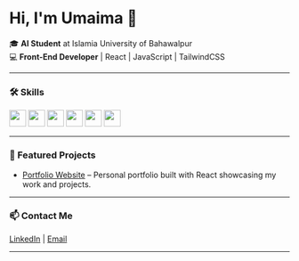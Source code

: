 # Hi, I'm Umaima 👋  

🎓 **AI Student** at Islamia University of Bahawalpur  
💻 **Front-End Developer** | React | JavaScript | TailwindCSS  

---

### 🛠️ Skills  
<p float="left">
  <img src="https://img.shields.io/badge/HTML5-E34F26?style=flat&logo=html5&logoColor=white" height="30"/>
  <img src="https://img.shields.io/badge/CSS3-1572B6?style=flat&logo=css3&logoColor=white" height="30"/>
  <img src="https://img.shields.io/badge/JavaScript-F7DF1E?style=flat&logo=javascript&logoColor=black" height="30"/>
  <img src="https://img.shields.io/badge/React-20232A?style=flat&logo=react&logoColor=61DAFB" height="30"/>
  <img src="https://img.shields.io/badge/TailwindCSS-06B6D4?style=flat&logo=tailwind-css&logoColor=white" height="30"/>
  <img src="https://img.shields.io/badge/Python-3776AB?style=flat&logo=python&logoColor=white" height="30"/>
</p>

---

### 📌 Featured Projects  
- [Portfolio Website](https://lnkd.in/eGMaAUpR) – Personal portfolio built with React showcasing my work and projects.  

---

### 📫 Contact Me  
[LinkedIn](https://www.linkedin.com/in/umaima-zainab-8bb76732a/) | [Email](mailto:umaimazainab429@gmail.com)

---

